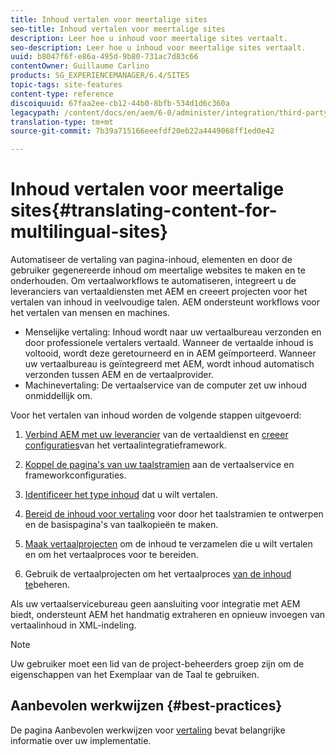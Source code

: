 ```yaml
---
title: Inhoud vertalen voor meertalige sites
seo-title: Inhoud vertalen voor meertalige sites
description: Leer hoe u inhoud voor meertalige sites vertaalt.
seo-description: Leer hoe u inhoud voor meertalige sites vertaalt.
uuid: b8047f6f-e86a-495d-9b80-731ac7d83c66
contentOwner: Guillaume Carlino
products: SG_EXPERIENCEMANAGER/6.4/SITES
topic-tags: site-features
content-type: reference
discoiquuid: 67faa2ee-cb12-44b0-8bfb-534d1d6c360a
legacypath: /content/docs/en/aem/6-0/administer/integration/third-party-services/machine-translation
translation-type: tm+mt
source-git-commit: 7b39a715166eeefdf20eb22a4449068ff1ed0e42

---
```



# Inhoud vertalen voor meertalige sites{#translating-content-for-multilingual-sites}

Automatiseer de vertaling van pagina-inhoud, elementen en door de gebruiker gegenereerde inhoud om meertalige websites te maken en te onderhouden. Om vertaalworkflows te automatiseren, integreert u de leveranciers van vertaaldiensten met AEM en creeert projecten voor het vertalen van inhoud in veelvoudige talen. AEM ondersteunt workflows voor het vertalen van mensen en machines.

* Menselijke vertaling: Inhoud wordt naar uw vertaalbureau verzonden en door professionele vertalers vertaald. Wanneer de vertaalde inhoud is voltooid, wordt deze geretourneerd en in AEM geïmporteerd. Wanneer uw vertaalbureau is geïntegreerd met AEM, wordt inhoud automatisch verzonden tussen AEM en de vertaalprovider.
* Machinevertaling: De vertaalservice van de computer zet uw inhoud onmiddellijk om.

Voor het vertalen van inhoud worden de volgende stappen uitgevoerd:

1. [Verbind AEM met uw leverancier](/help/sites-administering/tc-tic.md#connecting-to-a-translation-service-provider) van de vertaaldienst en [creeer configuraties](/help/sites-administering/tc-tic.md)van het vertaalintegratieframework.

1. [Koppel de pagina&#39;s van uw taalstramien](/help/sites-administering/tc-tic.md#configuring-pages-for-translation) aan de vertaalservice en frameworkconfiguraties.
1. [Identificeer het type inhoud](/help/sites-administering/tc-rules.md) dat u wilt vertalen.
1. [Bereid de inhoud voor vertaling](/help/sites-administering/tc-prep.md) voor door het taalstramien te ontwerpen en de basispagina&#39;s van taalkopieën te maken.
1. [Maak vertaalprojecten](/help/sites-administering/tc-manage.md) om de inhoud te verzamelen die u wilt vertalen en om het vertaalproces voor te bereiden.
1. Gebruik de vertaalprojecten om het vertaalproces [van de inhoud te](/help/sites-administering/tc-manage.md)beheren.

Als uw vertaalservicebureau geen aansluiting voor integratie met AEM biedt, ondersteunt AEM het handmatig extraheren en opnieuw invoegen van vertaalinhoud in XML-indeling.

>[!NOTE]
>
>Uw gebruiker moet een lid van de project-beheerders groep zijn om de eigenschappen van het Exemplaar van de Taal te gebruiken.

## Aanbevolen werkwijzen {#best-practices}

De pagina Aanbevolen werkwijzen voor [vertaling](/help/sites-administering/tc-bp.md) bevat belangrijke informatie over uw implementatie.
